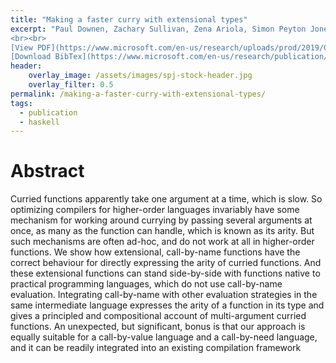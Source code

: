 ```yaml
---
title: "Making a faster curry with extensional types"
excerpt: "Paul Downen, Zachary Sullivan, Zena Ariola, Simon Peyton Jones <br><br> Haskell Symposium <br> Published by ACM
<br><br>
[View PDF](https://www.microsoft.com/en-us/research/uploads/prod/2019/07/arity-haskell-symposium-2019.pdf){: .btn .btn--info ..btn--large}
[Download BibTex](https://www.microsoft.com/en-us/research/publication/making-a-faster-curry-with-extensional-types/bibtex/){: .btn .btn--info ..btn--large}"
header:
    overlay_image: /assets/images/spj-stock-header.jpg 
    overlay_filter: 0.5
permalink: /making-a-faster-curry-with-extensional-types/
tags: 
  - publication 
  - haskell
---
```


# Abstract 
Curried functions apparently take one argument at a time, which is slow. So optimizing compilers for higher-order languages invariably have some mechanism for working around currying by passing several arguments at once, as many as the function can handle, which is known as its arity. But such mechanisms are often ad-hoc, and do not work at all in higher-order functions. We show how extensional, call-by-name functions have the correct behaviour for directly expressing the arity of curried functions. And these extensional functions can stand side-by-side with functions native to practical programming languages, which do not use call-by-name evaluation. Integrating call-by-name with other evaluation strategies in the same intermediate language expresses the arity of a function in its type and gives a principled and compositional account of multi-argument curried functions. An unexpected, but significant, bonus is that our approach is equally suitable for a call-by-value language and a call-by-need language, and it can be readily integrated into an existing compilation framework





